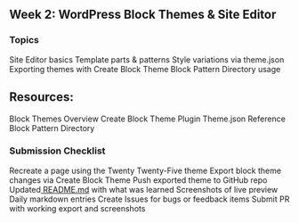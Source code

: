 ## Week 2: WordPress Block Themes & Site Editor

### Topics

Site Editor basics
Template parts & patterns
Style variations via theme.json
Exporting themes with Create Block Theme
Block Pattern Directory usage

## **Resources:**

Block Themes Overview
Create Block Theme Plugin
Theme.json Reference
Block Pattern Directory

### Submission Checklist

Recreate a page using the Twenty Twenty-Five theme
Export block theme changes via Create Block Theme
Push exported theme to GitHub repo
Updated[ README.md](http://readme.md/) with what was learned
Screenshots of live preview
Daily markdown entries
Create Issues for bugs or feedback items
Submit PR with working export and screenshots

